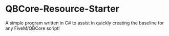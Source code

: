 # QBCore-Resource-Starter
A simple program written in C# to assist in quickly creating the baseline for any FiveM/QBCore script!
